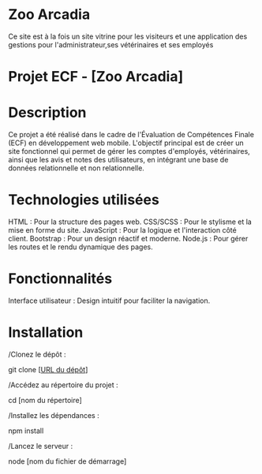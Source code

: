# Zoo Arcadia
Ce site est à la fois un site vitrine pour les visiteurs et une application des gestions pour l'administrateur,ses vétérinaires et ses employés

# Projet ECF - [Zoo Arcadia]

# Description

Ce projet a été réalisé dans le cadre de l'Évaluation de Compétences Finale (ECF) en développement web mobile. L'objectif principal est de créer un site fonctionnel qui permet de gérer les comptes d'employés, vétérinaires, ainsi que les avis et notes des utilisateurs, en intégrant une base de données relationnelle et non relationnelle.

# Technologies utilisées

HTML : Pour la structure des pages web.
CSS/SCSS : Pour le stylisme et la mise en forme du site.
JavaScript : Pour la logique et l'interaction côté client.
Bootstrap : Pour un design réactif et moderne.
Node.js : Pour gérer les routes et le rendu dynamique des pages.

# Fonctionnalités

Interface utilisateur : Design intuitif pour faciliter la navigation.

# Installation

/Clonez le dépôt :

git clone [[URL du dépôt](https://github.com/Remy-Rapicault/ECF-Site-Zoo-Arcadia-Front)]

/Accédez au répertoire du projet :

cd [nom du répertoire]

/Installez les dépendances :

npm install

/Lancez le serveur :

node [nom du fichier de démarrage]
